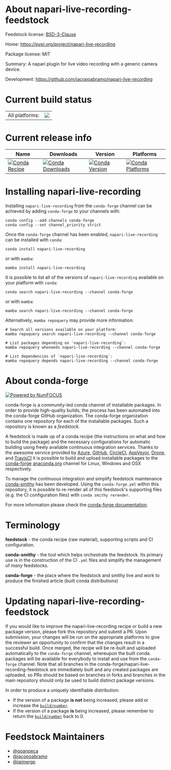 About napari-live-recording-feedstock
=====================================

Feedstock license: [BSD-3-Clause](https://github.com/conda-forge/napari-live-recording-feedstock/blob/main/LICENSE.txt)

Home: https://pypi.org/project/napari-live-recording

Package license: MIT

Summary: A napari plugin for live video recording with a generic camera device.

Development: https://github.com/jacopoabramo/napari-live-recording

Current build status
====================


<table><tr><td>All platforms:</td>
    <td>
      <a href="https://dev.azure.com/conda-forge/feedstock-builds/_build/latest?definitionId=15249&branchName=main">
        <img src="https://dev.azure.com/conda-forge/feedstock-builds/_apis/build/status/napari-live-recording-feedstock?branchName=main">
      </a>
    </td>
  </tr>
</table>

Current release info
====================

| Name | Downloads | Version | Platforms |
| --- | --- | --- | --- |
| [![Conda Recipe](https://img.shields.io/badge/recipe-napari--live--recording-green.svg)](https://anaconda.org/conda-forge/napari-live-recording) | [![Conda Downloads](https://img.shields.io/conda/dn/conda-forge/napari-live-recording.svg)](https://anaconda.org/conda-forge/napari-live-recording) | [![Conda Version](https://img.shields.io/conda/vn/conda-forge/napari-live-recording.svg)](https://anaconda.org/conda-forge/napari-live-recording) | [![Conda Platforms](https://img.shields.io/conda/pn/conda-forge/napari-live-recording.svg)](https://anaconda.org/conda-forge/napari-live-recording) |

Installing napari-live-recording
================================

Installing `napari-live-recording` from the `conda-forge` channel can be achieved by adding `conda-forge` to your channels with:

```
conda config --add channels conda-forge
conda config --set channel_priority strict
```

Once the `conda-forge` channel has been enabled, `napari-live-recording` can be installed with `conda`:

```
conda install napari-live-recording
```

or with `mamba`:

```
mamba install napari-live-recording
```

It is possible to list all of the versions of `napari-live-recording` available on your platform with `conda`:

```
conda search napari-live-recording --channel conda-forge
```

or with `mamba`:

```
mamba search napari-live-recording --channel conda-forge
```

Alternatively, `mamba repoquery` may provide more information:

```
# Search all versions available on your platform:
mamba repoquery search napari-live-recording --channel conda-forge

# List packages depending on `napari-live-recording`:
mamba repoquery whoneeds napari-live-recording --channel conda-forge

# List dependencies of `napari-live-recording`:
mamba repoquery depends napari-live-recording --channel conda-forge
```


About conda-forge
=================

[![Powered by
NumFOCUS](https://img.shields.io/badge/powered%20by-NumFOCUS-orange.svg?style=flat&colorA=E1523D&colorB=007D8A)](https://numfocus.org)

conda-forge is a community-led conda channel of installable packages.
In order to provide high-quality builds, the process has been automated into the
conda-forge GitHub organization. The conda-forge organization contains one repository
for each of the installable packages. Such a repository is known as a *feedstock*.

A feedstock is made up of a conda recipe (the instructions on what and how to build
the package) and the necessary configurations for automatic building using freely
available continuous integration services. Thanks to the awesome service provided by
[Azure](https://azure.microsoft.com/en-us/services/devops/), [GitHub](https://github.com/),
[CircleCI](https://circleci.com/), [AppVeyor](https://www.appveyor.com/),
[Drone](https://cloud.drone.io/welcome), and [TravisCI](https://travis-ci.com/)
it is possible to build and upload installable packages to the
[conda-forge](https://anaconda.org/conda-forge) [anaconda.org](https://anaconda.org/)
channel for Linux, Windows and OSX respectively.

To manage the continuous integration and simplify feedstock maintenance
[conda-smithy](https://github.com/conda-forge/conda-smithy) has been developed.
Using the ``conda-forge.yml`` within this repository, it is possible to re-render all of
this feedstock's supporting files (e.g. the CI configuration files) with ``conda smithy rerender``.

For more information please check the [conda-forge documentation](https://conda-forge.org/docs/).

Terminology
===========

**feedstock** - the conda recipe (raw material), supporting scripts and CI configuration.

**conda-smithy** - the tool which helps orchestrate the feedstock.
                   Its primary use is in the construction of the CI ``.yml`` files
                   and simplify the management of *many* feedstocks.

**conda-forge** - the place where the feedstock and smithy live and work to
                  produce the finished article (built conda distributions)


Updating napari-live-recording-feedstock
========================================

If you would like to improve the napari-live-recording recipe or build a new
package version, please fork this repository and submit a PR. Upon submission,
your changes will be run on the appropriate platforms to give the reviewer an
opportunity to confirm that the changes result in a successful build. Once
merged, the recipe will be re-built and uploaded automatically to the
`conda-forge` channel, whereupon the built conda packages will be available for
everybody to install and use from the `conda-forge` channel.
Note that all branches in the conda-forge/napari-live-recording-feedstock are
immediately built and any created packages are uploaded, so PRs should be based
on branches in forks and branches in the main repository should only be used to
build distinct package versions.

In order to produce a uniquely identifiable distribution:
 * If the version of a package **is not** being increased, please add or increase
   the [``build/number``](https://docs.conda.io/projects/conda-build/en/latest/resources/define-metadata.html#build-number-and-string).
 * If the version of a package **is** being increased, please remember to return
   the [``build/number``](https://docs.conda.io/projects/conda-build/en/latest/resources/define-metadata.html#build-number-and-string)
   back to 0.

Feedstock Maintainers
=====================

* [@goanpeca](https://github.com/goanpeca/)
* [@jacopoabramo](https://github.com/jacopoabramo/)
* [@jaimergp](https://github.com/jaimergp/)

